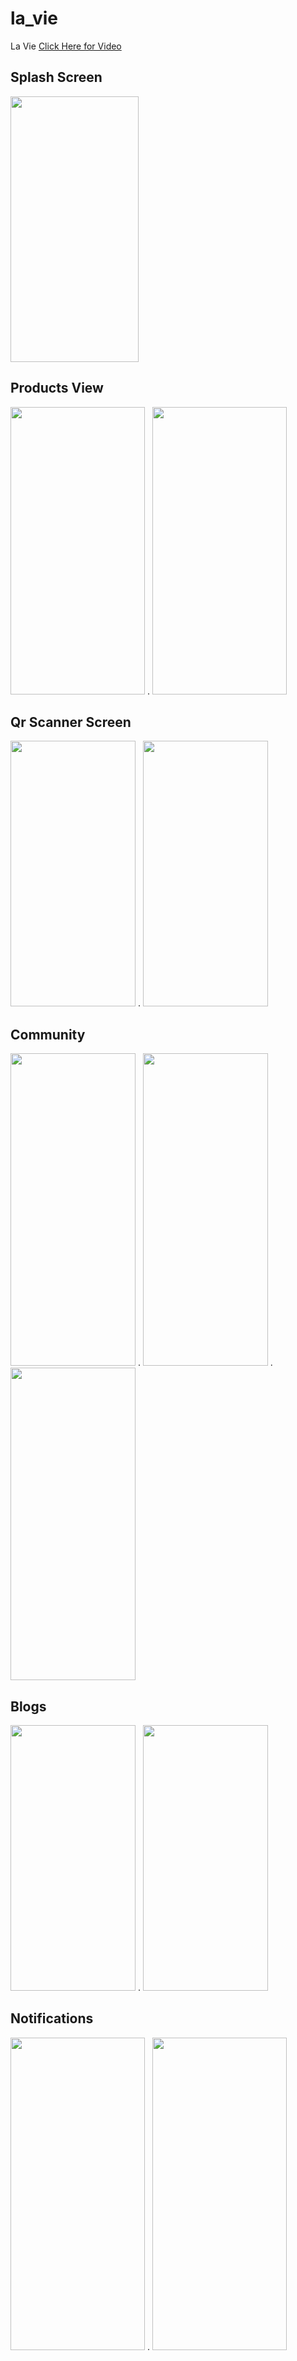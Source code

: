 # la_vie

La Vie
[Click Here for Video](https://www.linkedin.com/posts/ziadhassan7_flutter-orangedigitalcenter-hackathon-activity-6981333940003303424-8Xaz?utm_source=share&utm_medium=member_desktop)

## Splash Screen

<img src="https://user-images.githubusercontent.com/31738365/188024215-7048670b-27a8-40fb-8806-2e8c172876c3.jpg" width="205" height="425">

## Products View

<img src="https://user-images.githubusercontent.com/31738365/188024491-f01d5db1-ac90-4ece-9ae1-1099f6ea980a.jpg" width="215" height="460">  .  <img src="https://user-images.githubusercontent.com/31738365/188024510-69bac4f5-1c6f-4be7-ae4d-ca19bba16df9.jpg" width="215" height="460">

## Qr Scanner Screen

<img src="https://user-images.githubusercontent.com/31738365/188024747-3cc181e7-a138-41bf-b2f0-f5b8bcc8248c.jpg" width="200" height="425">  .  <img src="https://user-images.githubusercontent.com/31738365/188024755-f30ecb4c-d460-412c-a779-5529575bfa27.jpg" width="200" height="425">

## Community

<img src="https://user-images.githubusercontent.com/31738365/188024955-fe8941cb-b952-40f3-b336-c0156097d8d3.jpg" width="200" height="500">  .  <img src="https://user-images.githubusercontent.com/31738365/188024961-c923af27-de16-429a-8a33-df0d621fedc8.jpg" width="200" height="500">  .  <img src="https://user-images.githubusercontent.com/31738365/188024972-20f494be-f147-4706-ae5f-646a877b90ef.jpg" width="200" height="500">

## Blogs

<img src="https://user-images.githubusercontent.com/31738365/188025881-c9051116-587f-4ff0-a7f5-e11a2b114e06.jpg" width="200" height="425">  .  <img src="https://user-images.githubusercontent.com/31738365/188025884-881abf3d-b4dd-4bdc-bdf2-dd38f61e3a86.jpg" width="200" height="425">

## Notifications

<img src="https://user-images.githubusercontent.com/31738365/188025380-c3f431fc-48e6-4a34-90cb-d87e40f7d232.jpg" width="215" height="500">  .  <img src="https://user-images.githubusercontent.com/31738365/188026346-fb1afe44-7a6b-4e1b-bdf3-893f9df8f69a.jpg" width="215" height="500">
